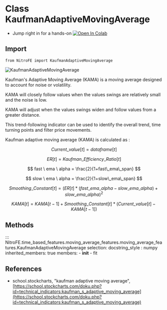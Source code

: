 

# Class KaufmanAdaptiveMovingAverage

* Jump right in for a hands-on [![Open In Colab](https://camo.githubusercontent.com/52feade06f2fecbf006889a904d221e6a730c194/68747470733a2f2f636f6c61622e72657365617263682e676f6f676c652e636f6d2f6173736574732f636f6c61622d62616467652e737667)](https://colab.research.google.com/drive/1_vA_Vw2kKiFb4XoJArM_hMvwE3j6x3O9?usp=sharing)

## Import
`
from NitroFE import KaufmanAdaptiveMovingAverage
`

![KaufmanAdaptiveMovingAverage](https://media.giphy.com/media/la1LKPepMbyCWd6HVv/giphy.gif)

Kaufman's Adaptive Moving Average (KAMA) is a moving average designed to account for noise or volatility.

KAMA will closely follow values when the values swings are relatively small and the noise is low.

KAMA will adjust when the values swings widen and follow values from a greater distance.

This trend-following indicator can be used to identify the overall trend, time turning points and filter price movements.

Kaufman adaptive moving average (KAMA) is calculated as :

$$
Current\_value[t] =  dataframe[t]
$$

$$
ER[t] = Kaufman\_Efficiency\_Ratio[t]
$$

$$
fast \ ema \ alpha = \frac{2}{1+fast\_ema\_span}
$$

$$
slow \ ema \ alpha = \frac{2}{1+slow\_ema\_span}
$$

$$
Smoothing\_Constant[t] = (ER[t] * (fast\_ema\_alpha - slow\_ema\_alpha ) + slow\_ema\_alpha)^{2}
$$

$$
KAMA[t]= KAMA[t-1] + Smoothing\_Constant[t] * ( Current\_value[t]  - KAMA[t-1] )
$$

## Methods

::: NitroFE.time_based_features.moving_average_features.moving_average_features.KaufmanAdaptiveMovingAverage
    selection:
        docstring_style : numpy
        inherited_members: true
        members:
        - __init__
        - fit


References
-----
* school.stockcharts, "kaufman adaptive moving average",
    [https://school.stockcharts.com/doku.php?id=technical_indicators:kaufman_s_adaptive_moving_average](https://school.stockcharts.com/doku.php?id=technical_indicators:kaufman_s_adaptive_moving_average)
